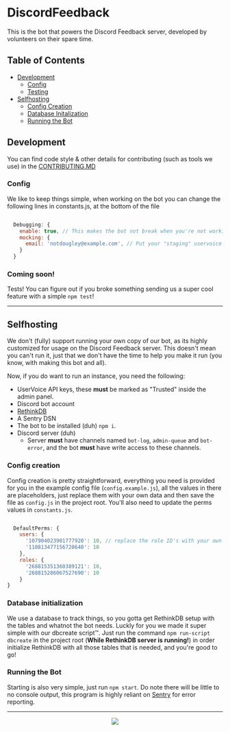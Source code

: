 <!-- markdownlint-disable MD026 MD033 -->

# DiscordFeedback

This is the bot that powers the Discord Feedback server, developed by volunteers on their spare time.

## Table of Contents

- [Development](#development)
  - [Config](#config)
  - [Testing](#coming-soon)
- [Selfhosting](#selfhosting)
  - [Config Creation](#config-creation)
  - [Database Initalization](#database-initialization)
  - [Running the Bot](#running-the-bot)

## Development

You can find code style & other details for contributing (such as tools we use) in the [CONTRIBUTING.MD](DiscordFeedback/.github/CONTRIBUTING.md)

### Config

We like to keep things simple, when working on the bot you can change the following lines in constants.js, at the bottom of the file

```js

  Debugging: {
    enable: true, // This makes the bot not break when you're not working with production data
    mocking: {
      email: 'notdougley@example.com', // Put your "staging" uservoice email address here, otherwise anything relying on getMail will fail, as getMail is designed to only work on production by default
    }
  }

```

### Coming soon!

Tests! You can figure out if you broke something sending us a super cool feature with a simple `npm test`!

---

## Selfhosting

We don't (fully) support running your own copy of our bot, as its highly customized for usage on the Discord Feedback server. This doesn't mean you can't run it, just that we don't have the time to help you make it run (you know, with making this bot and all).

Now, if you do want to run an instance, you need the following:

- UserVoice API keys, these **must** be marked as "Trusted" inside the admin panel.
- Discord bot account
- [RethinkDB](https://www.rethinkdb.com)
- A Sentry DSN
- The bot to be installed (duh) `npm i`.
- Discord server (duh)
  - Server **must** have channels named `bot-log`, `admin-queue` and `bot-error`, and the bot **must** have write access to these channels.

### Config creation

Config creation is pretty straightforward, everything you need is provided for you in the example config file (`config.example.js`), all the values in there are placeholders, just replace them with your own data and then save the file as `config.js` in the project root. You'll also need to update the perms values in `constants.js`.

```js

  DefaultPerms: {
    users: {
      '107904023901777920': 10, // replace the role ID's with your own
      '110813477156720640': 10
    },
    roles: {
      '268815351360389121': 10,
      '268815286067527690': 10
    }
}

```

### Database initialization

We use a database to track things, so you gotta get RethinkDB setup with the tables and whatnot the bot needs. Luckly for you we made it super simple with our dbcreate script™. Just run the command `npm run-script dbcreate` in the project root (**While RethinkDB server is running!**) in order initialize RethinkDB with all those tables that is needed, and you're good to go!

### Running the Bot

Starting is also very simple, just run `npm start`. Do note there will be little to no console output, this program is highly reliant on [Sentry](https://sentry.io) for error reporting.

---

<p align="center">
  <a href="https://discord.gg/discord-feedback"><img src="https://discordapp.com/api/v7/guilds/268811439588900865/widget.png?style=banner3"></a>
</p>
